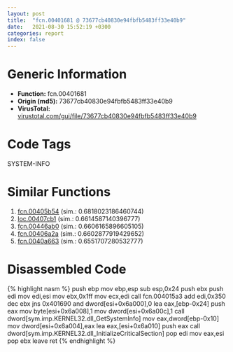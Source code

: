 ```yaml
---
layout: post
title:  "fcn.00401681 @ 73677cb40830e94fbfb5483ff33e40b9"
date:   2021-08-30 15:52:19 +0300
categories: report
index: false
---
```


# Generic Information
- **Function:** fcn.00401681
- **Origin (md5):** 73677cb40830e94fbfb5483ff33e40b9
- **VirusTotal:** [virustotal.com/gui/file/73677cb40830e94fbfb5483ff33e40b9][virustotal_ref]

# Code Tags
<span class="tag" id="SYSTEM-INFO">SYSTEM-INFO</span>


# Similar Functions

1. [fcn.00405b54][similar_1_ref] (sim.: 0.6818023186460744)
2. [loc.00407cb1][similar_2_ref] (sim.: 0.6614587140396777)
3. [fcn.00446ab0][similar_3_ref] (sim.: 0.6606165896605105)
4. [fcn.00406a2a][similar_4_ref] (sim.: 0.6602877919429652)
5. [fcn.0040a663][similar_5_ref] (sim.: 0.6551707280532777)


# Disassembled Code

{% highlight nasm %}
push ebp
mov ebp,esp
sub esp,0x24
push ebx
push edi
mov edi,esi
mov ebx,0x1ff
mov ecx,edi
call fcn.004015a3
add edi,0x350
dec ebx
jns 0x401690
and dword[esi+0x6a000],0
lea eax,[ebp-0x24]
push eax
mov byte[esi+0x6a008],1
mov dword[esi+0x6a00c],1
call dword[sym.imp.KERNEL32.dll_GetSystemInfo]
mov eax,dword[ebp-0x10]
mov dword[esi+0x6a004],eax
lea eax,[esi+0x6a010]
push eax
call dword[sym.imp.KERNEL32.dll_InitializeCriticalSection]
pop edi
mov eax,esi
pop ebx
leave 
ret 
{% endhighlight %}


[similar_1_ref]: /report/fcn.00405b54@0aa2d73a5300dff2412388945614b507
[similar_2_ref]: /report/loc.00407cb1@de21a548b66aa6c0b17491b6a31e14fa
[similar_3_ref]: /report/fcn.00446ab0@3e981d1767f44f5fe2446a49ffe52f4e
[similar_4_ref]: /report/fcn.00406a2a@4c2db4ba96e80258daff665d7d7a016a
[similar_5_ref]: /report/fcn.0040a663@de21a548b66aa6c0b17491b6a31e14fa
[virustotal_ref]: https://www.virustotal.com/gui/file/73677cb40830e94fbfb5483ff33e40b9